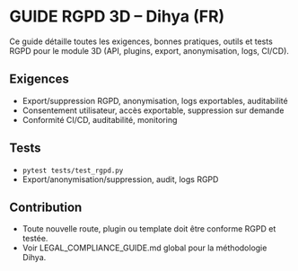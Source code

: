 # GUIDE RGPD 3D – Dihya (FR)

Ce guide détaille toutes les exigences, bonnes pratiques, outils et tests RGPD pour le module 3D (API, plugins, export, anonymisation, logs, CI/CD).

## Exigences
- Export/suppression RGPD, anonymisation, logs exportables, auditabilité
- Consentement utilisateur, accès exportable, suppression sur demande
- Conformité CI/CD, auditabilité, monitoring

## Tests
- `pytest tests/test_rgpd.py`
- Export/anonymisation/suppression, audit, logs RGPD

## Contribution
- Toute nouvelle route, plugin ou template doit être conforme RGPD et testée.
- Voir LEGAL_COMPLIANCE_GUIDE.md global pour la méthodologie Dihya.
